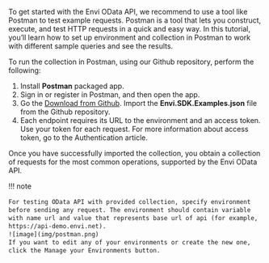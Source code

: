 To get started with the Envi OData API, we recommend to use a tool like Postman to test example requests. Postman is a tool that lets you construct, execute, and test HTTP requests in a quick and easy way. In this tutorial, you’ll learn how to set up environment and collection in Postman to work with different sample queries and see the results.

To run the collection in Postman, using our Github repository, perform the following:

1. Install **Postman** packaged app.
2. Sign in or register in Postman, and then open the app.
3. Go the [Download from Github](https://github.com/envi/Envi.SDK/tree/master/PostmanCollections). Import the **Envi.SDK.Examples.json** file from the Github repository.
4. Each endpoint requires its URL to the environment and an access token. Use your token for each request. For more information about access token, go to the Authentication article.

Once you have successfully imported the collection, you obtain a collection of requests for the most common operations, supported by the Envi OData API.

!!! note 

    For testing OData API with provided collection, specify environment before sending any request. The environment should contain variable with name url and value that represents base url of api (for example, https://api-demo.envi.net).
    ![image](img/postman.png)
    If you want to edit any of your environments or create the new one, click the Manage your Environments button.





